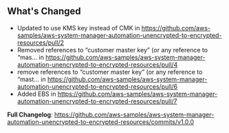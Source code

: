 ## What's Changed
* Updated to use KMS key instead of CMK in https://github.com/aws-samples/aws-system-manager-automation-unencrypted-to-encrypted-resources/pull/2
* Removed references to “customer master key” (or any reference to “mas… in https://github.com/aws-samples/aws-system-manager-automation-unencrypted-to-encrypted-resources/pull/4
* remove references to “customer master key” (or any reference to “mast… in https://github.com/aws-samples/aws-system-manager-automation-unencrypted-to-encrypted-resources/pull/6
* Added EBS in https://github.com/aws-samples/aws-system-manager-automation-unencrypted-to-encrypted-resources/pull/7

**Full Changelog**: https://github.com/aws-samples/aws-system-manager-automation-unencrypted-to-encrypted-resources/commits/v1.0.0